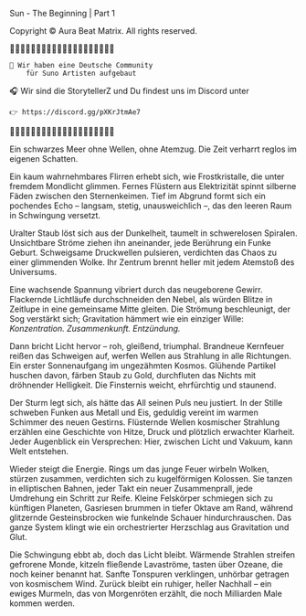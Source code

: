 Sun - The Beginning | Part 1

Copyright © Aura Beat Matrix. 
   All rights reserved.

🎼🎵🎶🎵🎵🎶🎵🎶🎵🎶🎵🎵🎶🎵🎶🎵🎵🎶🎵🎵

    🎹 Wir haben eine Deutsche Community
        für Suno Artisten aufgebaut

 🎧 Wir sind die StorytellerZ und Du findest
           uns im Discord unter  

    👉 https://discord.gg/pXKrJtmAe7

🎼🎵🎶🎵🎵🎶🎵🎶🎵🎶🎵🎵🎶🎵🎶🎵🎵🎶🎵🎵


Ein schwarzes Meer ohne Wellen, ohne Atemzug. Die Zeit verharrt reglos im eigenen Schatten.

Ein kaum wahrnehmbares Flirren erhebt sich, wie Frostkristalle, die unter fremdem Mondlicht glimmen. Fernes Flüstern aus Elektrizität spinnt silberne Fäden zwischen den Sternenkeimen. Tief im Abgrund formt sich ein pochendes Echo – langsam, stetig, unausweichlich –, das den leeren Raum in Schwingung versetzt.

Uralter Staub löst sich aus der Dunkelheit, taumelt in schwerelosen Spiralen. Unsichtbare Ströme ziehen ihn aneinander, jede Berührung ein Funke Geburt. Schweigsame Druckwellen pulsieren, verdichten das Chaos zu einer glimmenden Wolke. Ihr Zentrum brennt heller mit jedem Atemstoß des Universums.

Eine wachsende Spannung vibriert durch das neugeborene Gewirr. Flackernde Lichtläufe durchschneiden den Nebel, als würden Blitze in Zeitlupe in eine gemeinsame Mitte gleiten. Die Strömung beschleunigt, der Sog verstärkt sich; Gravitation hämmert wie ein einziger Wille: *Konzentration. Zusammenkunft. Entzündung.*

Dann bricht Licht hervor – roh, gleißend, triumphal. Brandneue Kernfeuer reißen das Schweigen auf, werfen Wellen aus Strahlung in alle Richtungen. Ein erster Sonnenaufgang im ungezähmten Kosmos. Glühende Partikel huschen davon, färben Staub zu Gold, durchfluten das Nichts mit dröhnender Helligkeit. Die Finsternis weicht, ehrfürchtig und staunend.

Der Sturm legt sich, als hätte das All seinen Puls neu justiert. In der Stille schweben Funken aus Metall und Eis, geduldig vereint im warmen Schimmer des neuen Gestirns. Flüsternde Wellen kosmischer Strahlung erzählen eine Geschichte von Hitze, Druck und plötzlich erwachter Klarheit. Jeder Augenblick ein Versprechen: Hier, zwischen Licht und Vakuum, kann Welt entstehen.

Wieder steigt die Energie. Rings um das junge Feuer wirbeln Wolken, stürzen zusammen, verdichten sich zu kugelförmigen Kolossen. Sie tanzen in elliptischen Bahnen, jeder Takt ein neuer Zusammenprall, jede Umdrehung ein Schritt zur Reife. Kleine Felskörper schmiegen sich zu künftigen Planeten, Gasriesen brummen in tiefer Oktave am Rand, während glitzernde Gesteinsbrocken wie funkelnde Schauer hindurchrauschen. Das ganze System klingt wie ein orchestrierter Herzschlag aus Gravitation und Glut.

Die Schwingung ebbt ab, doch das Licht bleibt. Wärmende Strahlen streifen gefrorene Monde, kitzeln fließende Lavaströme, tasten über Ozeane, die noch keiner benannt hat. Sanfte Tonspuren verklingen, unhörbar getragen von kosmischem Wind. Zurück bleibt ein ruhiger, heller Nachhall – ein ewiges Murmeln, das von Morgenröten erzählt, die noch Milliarden Male kommen werden.
